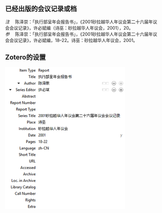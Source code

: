 ## 已经出版的会议记录或档
*注* 　陈泽崇：「执行部呈年会报告书」，《2001砂拉越华人年议会第二十六届年议会会议记录》，许必斌编（诗巫：砂拉越华人年议会，2001），20。   
*参* 　陈泽崇：「执行部呈年会报告书」，《2001砂拉越华人年议会第二十六届年议会会议记录》，许必斌编，18–22。诗巫：砂拉越华人年议会，2001。

## Zotero的设置
![已经出版的会议记录或档](images/ReportWithEditorChinese.PNG)
